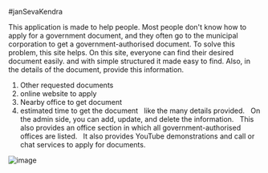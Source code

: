 #janSevaKendra

This application is made to help people.
Most people don't know how to apply for a government document, and they often go to the municipal corporation to get a government-authorised document.
To solve this problem, this site helps. On this site, everyone can find their desired document easily. and with simple structured it made easy to find. Also, in the details of the document, provide this information.
1. Other requested documents
2. online website to apply
3. Nearby office to get document
4. estimated time to get the document
 
like the many details provided.
 
On the admin side, you can add, update, and delete the information.
 
This also provides an office section in which all government-authorised offices are listed.
 
It also provides YouTube demonstrations and call or chat services to apply for documents.

![image](https://github.com/Harsh-21-Vaghasiya/Janseva-Kendra/assets/83325046/7c52ba25-c858-46ca-83cc-436ebaf75b71)

 
 
